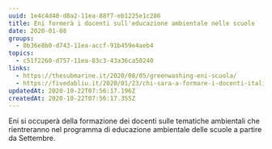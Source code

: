 ```yaml
---
uuid: 1e4c4d40-d8a2-11ea-88f7-eb1225e1c286
title: Eni formerà i docenti sull'educazione ambientale nelle scuole
date: 2020-01-08
groups:
  - 0b36e8b0-d743-11ea-accf-91b459e4aeb4
topics:
  - c51f2260-d757-11ea-83c3-43a36ca50240
links:
  - https://thesubmarine.it/2020/08/05/greenwashing-eni-scuola/
  - https://fivedabliu.it/2020/01/23/chi-sara-a-formare-i-docenti-italiani-sul-cambiamento-climatico-e-le-fonti-fossili-lassociazione-nazionale-dei-presidi-sceglie-leni/
updatedAt: 2020-10-22T07:56:17.196Z
createdAt: 2020-10-22T07:56:17.355Z
---
```

Eni si occuperà della formazione dei docenti sulle tematiche ambientali che rientreranno nel programma di educazione ambientale delle scuole a partire da Settembre.